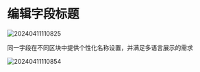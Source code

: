 # 编辑字段标题

![20240411110825](https://nocobase-docs.oss-cn-beijing.aliyuncs.com/20240411110825.png)

同一字段在不同区块中提供个性化名称设置，并满足多语言展示的需求

![20240411110854](https://nocobase-docs.oss-cn-beijing.aliyuncs.com/20240411110854.png)